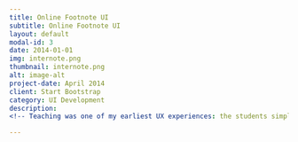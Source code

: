 ```yaml
---
title: Online Footnote UI
subtitle: Online Footnote UI
layout: default
modal-id: 3
date: 2014-01-01
img: internote.png
thumbnail: internote.png
alt: image-alt
project-date: April 2014
client: Start Bootstrap
category: UI Development
description:
<!-- Teaching was one of my earliest UX experiences: the students simply wouldn't read end notes because flipping to the back of the books was too much work. Footnotes are an improvement, but they're not really appropriate for most form factors. So, I figured, online reading should make it as effortless as possible to see notes. The demo is [here](http://risatrix.github.io/internote/), and the repo is [here](https://github.com/risatrix/internote). -->

---
```

